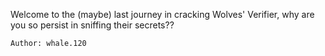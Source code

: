 Welcome to the (maybe) last journey in cracking Wolves' Verifier, why are you so persist in sniffing their secrets??

    Author: whale.120
